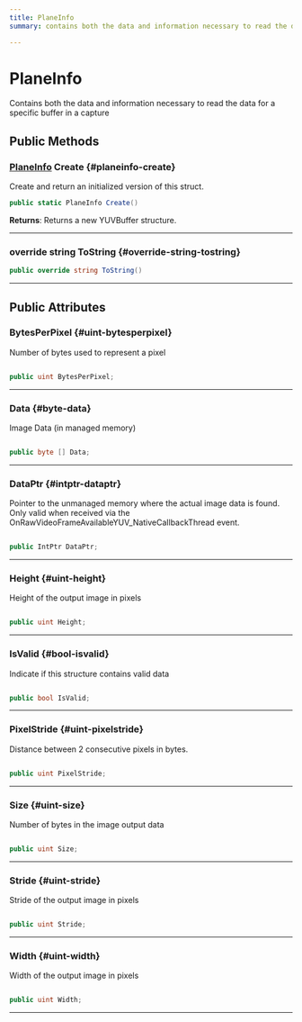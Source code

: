 ```yaml
---
title: PlaneInfo
summary: contains both the data and information necessary to read the data for a specific buffer in a capture 

---
```


# PlaneInfo




Contains both the data and information necessary to read the data for a specific buffer in a capture   





## Public Methods

### [PlaneInfo](/versioned_docs/version-31-Aug-2023/unity-api/api/UnityEngine.XR.MagicLeap/MLCameraBase/UnityEngine.XR.MagicLeap.MLCameraBase.PlaneInfo.md) Create {#planeinfo-create}

Create and return an initialized version of this struct. 

```csharp
public static PlaneInfo Create()
```






**Returns**: Returns a new YUVBuffer structure.



-----------

### override string ToString {#override-string-tostring}

```csharp
public override string ToString()
```






-----------

## Public Attributes

### BytesPerPixel {#uint-bytesperpixel}

Number of bytes used to represent a pixel 

```csharp

public uint BytesPerPixel;

```






-----------

### Data {#byte-data}

Image Data (in managed memory) 

```csharp

public byte [] Data;

```






-----------

### DataPtr {#intptr-dataptr}

Pointer to the unmanaged memory where the actual image data is found. Only valid when received via the OnRawVideoFrameAvailableYUV&#95;NativeCallbackThread event. 

```csharp

public IntPtr DataPtr;

```






-----------

### Height {#uint-height}

Height of the output image in pixels 

```csharp

public uint Height;

```






-----------

### IsValid {#bool-isvalid}

Indicate if this structure contains valid data 

```csharp

public bool IsValid;

```






-----------

### PixelStride {#uint-pixelstride}

Distance between 2 consecutive pixels in bytes. 

```csharp

public uint PixelStride;

```






-----------

### Size {#uint-size}

Number of bytes in the image output data 

```csharp

public uint Size;

```






-----------

### Stride {#uint-stride}

Stride of the output image in pixels 

```csharp

public uint Stride;

```






-----------

### Width {#uint-width}

Width of the output image in pixels 

```csharp

public uint Width;

```






-----------


